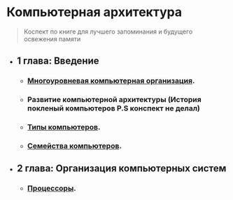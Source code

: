 # Компьютерная архитектура

> Коспект по книге для лучшего запоминания и будущего освежения памяти

+ ## 1 глава: Введение
    * ### [Многоуровневая компьютерная организация](https://github.com/S5477/computer_architecture/blob/main/ch1/многоуровневая_компьютерная_организация.md).
    * ### Развитие компьютерной архитектуры (История покленый компьютеров P.S конспект не делал)
    * ### [Типы компьютеров](https://github.com/S5477/computer_architecture/blob/main/ch1/типы_компьютеров.md).
    * ### [Семейства компьютеров](https://github.com/S5477/computer_architecture/blob/main/ch1/семейства_компьютеров.md).
+ ## 2 глава: Организация компьютерных систем
    * ### [Процессоры](https://github.com/S5477/computer_architecture/blob/main/ch2/процессоры.md).